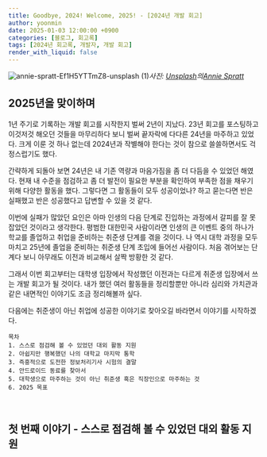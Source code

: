 ```yaml
---
title: Goodbye, 2024! Welcome, 2025! - [2024년 개발 회고]
author: yoonmin
date: 2025-01-03 12:00:00 +0900
categories: [블로그, 회고록]
tags: [2024년 회고록, 개발자, 개발 회고]
render_with_liquid: false
---
```


![annie-spratt-Ef1H5YTTmZ8-unsplash (1)](https://github.com/user-attachments/assets/e2a76b99-6b6e-4e53-8100-94481bf8bf04)_사진: [Unsplash](https://unsplash.com/ko/사진/새해-인사와-함께-녹색-크리스마스-장식-Ef1H5YTTmZ8?utm_content=creditCopyText&utm_medium=referral&utm_source=unsplash)의[Annie Spratt](https://unsplash.com/ko/@anniespratt?utm_content=creditCopyText&utm_medium=referral&utm_source=unsplash)_

## 2025년을 맞이하며

1년 주기로 기록하는 개발 회고를 시작한지 벌써 2년이 지났다. 23년 회고를 포스팅하고 이것저것 해오던 것들을 마무리하다 보니 벌써 끝자락에 다다른 24년을 마주하고 있었다. 크게 이룬 것 하나 없는데 2024년과 작별해야 한다는 것이 참으로 쓸쓸하면서도 걱정스럽기도 했다. 

간략하게 되돌아 보면 24년은 내 기존 역량과 마음가짐을 좀 더 다듬을 수 있었던 해였다. 현재 내 수준을 점검하고 좀 더 발전이 필요한 부분을 확인하여 부족한 점을 채우기 위해 다양한 활동을 했다. 그렇다면 그 활동들이 모두 성공이었나? 하고 묻는다면 반은 실패했고 반은 성공했다고 답변할 수 있을 것 같다.

이번에 실패가 많았던 요인은 아마 인생의 다음 단계로 진입하는 과정에서 갈피를 잘 못 잡았던 것이라고 생각한다. 평범한 대한민국 사람이라면 인생의 큰 이벤트 중의 하나가 학교를 졸업하고 취업을 준비하는 취준생 단계를 겪을 것이다. 나 역시 대학 과정을 모두 마치고 25년에 졸업을 준비하는 취준생 단계 초입에 들어선 사람이다. 처음 겪어보는 단계다 보니 아무래도 이전과 비교해서 살짝 방황한 것 같다.

그래서 이번 회고부터는 대학생 입장에서 작성했던 이전과는 다르게 취준생 입장에서 쓰는 개발 회고가 될 것이다. 내가 했던 여러 활동들을 정리할뿐만 아니라 심리와 가치관과 같은 내면적인 이야기도 조금 정리해볼까 싶다. 

다음에는 취준생이 아닌 취업에 성공한 이야기로 찾아오길 바라면서 이야기를 시작하겠다.

```
목차
1. 스스로 점검해 볼 수 있었던 대외 활동 지원
2. 아쉽지만 행복했던 나의 대학교 마지막 통학
3. 즉흥적으로 도전한 정보처리기사 시험의 결말
4. 안드로이드 동료를 찾아서
5. 대학생으로 마주하는 것이 아닌 취준생 혹은 직장인으로 마주하는 것
6. 2025 목표
```

​		

## 첫 번째 이야기 - 스스로 점검해 볼 수 있었던 대외 활동 지원











